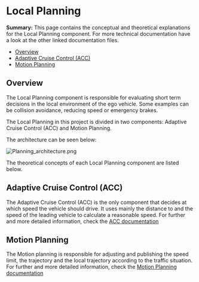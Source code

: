 # Local Planning

**Summary:** This page contains the conceptual and theoretical explanations for the Local Planning component. For more technical documentation have a look at the other linked documentation files.

- [Overview](#overview)
- [Adaptive Cruise Control (ACC)](#adaptive-cruise-control-acc)
- [Motion Planning](#motion-planning)

## Overview

The Local Planning component is responsible for evaluating short term decisions in the local environment of the ego vehicle. Some examples can be collision avoidance, reducing speed or emergency brakes.

The Local Planning in this project is divided in two components: Adaptive Cruise Control (ACC) and Motion Planning.

The architecture can be seen below:

![Planning_architecture.png](../assets/planning/Planning_architecture.png)

The theoretical concepts of each Local Planning component are listed below.

## Adaptive Cruise Control (ACC)

The Adaptive Cruise Control (ACC) is the only component that decides at which speed the vehicle should drive. It uses mainly the distance to and the speed of the leading vehicle to calculate a reasonable speed. For further and more detailed information, check the [ACC documentation](./ACC.md)

## Motion Planning

The Motion planning is responsible for adjusting and publishing the speed limit, the trajectory and the local trajectory according to the traffic situation. For further and more detailed information, check the [Motion Planning documentation](./motion_planning.md)
